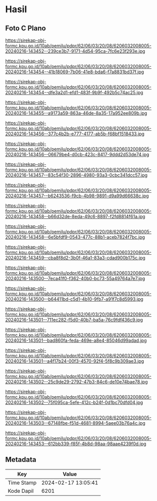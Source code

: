 # Hasil

## Foto C Plano

https://sirekap-obj-formc.kpu.go.id/10ab/pemilu/pdpr/62/06/03/20/08/6206032008005-20240216-143452--239ce3b7-9171-4d54-95ca-7fc6e23f293e.jpg

https://sirekap-obj-formc.kpu.go.id/10ab/pemilu/pdpr/62/06/03/20/08/6206032008005-20240216-143454--41b18069-7b06-41e8-bda6-f7a8831bd37f.jpg

https://sirekap-obj-formc.kpu.go.id/10ab/pemilu/pdpr/62/06/03/20/08/6206032008005-20240216-143454--dfe3a2d1-efd1-483f-9b9f-492b5c74ac25.jpg

https://sirekap-obj-formc.kpu.go.id/10ab/pemilu/pdpr/62/06/03/20/08/6206032008005-20240216-143455--a9173a59-863a-46de-8a35-17a952ee809b.jpg

https://sirekap-obj-formc.kpu.go.id/10ab/pemilu/pdpr/62/06/03/20/08/6206032008005-20240216-143456--377c4b2b-e777-4177-ab5b-f68bf1518433.jpg

https://sirekap-obj-formc.kpu.go.id/10ab/pemilu/pdpr/62/06/03/20/08/6206032008005-20240216-143456--06679be4-d0cb-423c-8417-9ddd2d53de74.jpg

https://sirekap-obj-formc.kpu.go.id/10ab/pemilu/pdpr/62/06/03/20/08/6206032008005-20240216-143457--83c54f30-2896-4980-93a3-0cbc341dcc57.jpg

https://sirekap-obj-formc.kpu.go.id/10ab/pemilu/pdpr/62/06/03/20/08/6206032008005-20240216-143457--b6243536-f9cb-4b98-9891-d9a99d66638c.jpg

https://sirekap-obj-formc.kpu.go.id/10ab/pemilu/pdpr/62/06/03/20/08/6206032008005-20240216-143458--b66d32de-8eda-49c6-8897-f2fd8814f61a.jpg

https://sirekap-obj-formc.kpu.go.id/10ab/pemilu/pdpr/62/06/03/20/08/6206032008005-20240216-143458--6e5bfdf9-0543-477c-88b1-aceb7824f7bc.jpg

https://sirekap-obj-formc.kpu.go.id/10ab/pemilu/pdpr/62/06/03/20/08/6206032008005-20240216-143459--cba8f8d2-3b0f-46a1-83a3-cdad900b175c.jpg

https://sirekap-obj-formc.kpu.go.id/10ab/pemilu/pdpr/62/06/03/20/08/6206032008005-20240216-143500--7eca41f0-f362-40b0-bc73-55a49764a7e7.jpg

https://sirekap-obj-formc.kpu.go.id/10ab/pemilu/pdpr/62/06/03/20/08/6206032008005-20240216-143500--b64411bd-c5d1-4b10-9fb7-a91f7c8d5993.jpg

https://sirekap-obj-formc.kpu.go.id/10ab/pemilu/pdpr/62/06/03/20/08/6206032008005-20240216-143501--711ec282-f5d0-40b7-ba5a-76c9fdf436c9.jpg

https://sirekap-obj-formc.kpu.go.id/10ab/pemilu/pdpr/62/06/03/20/08/6206032008005-20240216-143501--bad860fa-feda-469e-a8e4-85046d99adad.jpg

https://sirekap-obj-formc.kpu.go.id/10ab/pemilu/pdpr/62/06/03/20/08/6206032008005-20240216-143501--a4f17b24-00f3-4570-92f4-5f8c9b309ae3.jpg

https://sirekap-obj-formc.kpu.go.id/10ab/pemilu/pdpr/62/06/03/20/08/6206032008005-20240216-143502--25c9de29-2792-47b3-84c6-de10e74bae78.jpg

https://sirekap-obj-formc.kpu.go.id/10ab/pemilu/pdpr/62/06/03/20/08/6206032008005-20240216-143502--75f095ca-5efe-412c-b24f-0d1bc70dfd04.jpg

https://sirekap-obj-formc.kpu.go.id/10ab/pemilu/pdpr/62/06/03/20/08/6206032008005-20240216-143503--67148fbe-f51d-4681-8994-5aee03b76a4c.jpg

https://sirekap-obj-formc.kpu.go.id/10ab/pemilu/pdpr/62/06/03/20/08/6206032008005-20240216-143453--612bb339-f85f-4b8d-98aa-98aae4239f0d.jpg


## Metadata

| Key        | Value               |
| ---------- | ------------------- |
| Time Stamp | 2024-02-17 13:05:41 |
| Kode Dapil | 6201                |



